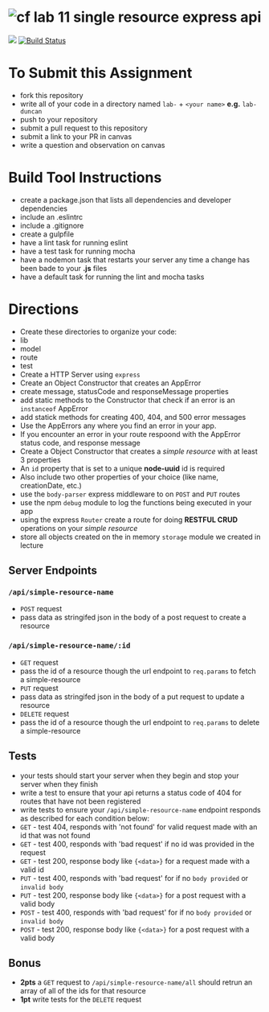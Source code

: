 ![cf](https://i.imgur.com/7v5ASc8.png) lab 11 single resource express api
======

[![](https://img.shields.io/badge/Issues%3F-Ask%20for%20Help!-55cbe0.svg)](https://github.com/codefellows/seattle-javascript-401n1/issues/new)
[![Build Status](https://travis-ci.org/codefellows-seattle-javascript-401n1/lab-11-10-11-express-api.svg?branch=master)](https://travis-ci.org/codefellows-seattle-javascript-401n1/lab-11-10-11-express-api)

# To Submit this Assignment
  * fork this repository
  * write all of your code in a directory named `lab-` + `<your name>` **e.g.** `lab-duncan`
  * push to your repository
  * submit a pull request to this repository
  * submit a link to your PR in canvas
  * write a question and observation on canvas

# Build Tool Instructions
* create a package.json that lists all dependencies and developer dependencies
* include an .eslintrc
* include a .gitignore
* create a gulpfile
 * have a lint task for running eslint
 * have a test task for running mocha
 * have a nodemon task that restarts your server any time a change has been bade to your **.js** files
 * have a default task for running the lint and mocha tasks

# Directions
* Create these directories to organize your code: 
 * lib
 * model
 * route
 * test
* Create a HTTP Server using `express`
* Create an Object Constructor that creates an AppError
 * create message, statusCode and responseMessage properties
 * add static methods to the Constructor that check if an error is an `instanceof` AppError
 * add statick methods for creating 400, 404, and 500 error messages
 * Use the AppErrors any where you find an error in your app.
 * If you encounter an error in your route respoond with the AppError status code, and response message
* Create a Object Constructor that creates a _simple resource_ with at least 3 properties
 * An `id` property that is set to a unique **node-uuid** id is required
 * Also include two other properties of your choice (like name, creationDate, etc.) 
* use the `body-parser` express middleware to on `POST` and `PUT` routes
* use the npm `debug` module to log the functions being executed in your app
* using the express `Router` create a route for doing **RESTFUL CRUD** operations on your _simple resource_
 * store all objects created on the in memory `storage` module we created in lecture

## Server Endpoints
### `/api/simple-resource-name`
* `POST` request
 * pass data as stringifed json in the body of a post request to create a resource

### `/api/simple-resource-name/:id`
* `GET` request 
 * pass the id of a resource though the url endpoint to `req.params` to fetch a simple-resource   
* `PUT` request
 * pass data as stringifed json in the body of a put request to update a resource
* `DELETE` request
 * pass the id of a resource though the url endpoint to `req.params` to delete a simple-resource   

## Tests 
* your tests should start your server when they begin and stop your server when they finish
* write a test to ensure that your api returns a status code of 404 for routes that have not been registered
* write tests to ensure your `/api/simple-resource-name` endpoint responds as described for each condition below:
 * `GET` - test 404, responds with 'not found' for valid request made with an id that was not found
 * `GET` - test 400, responds with 'bad request' if no id was provided in the request
 * `GET` - test 200, response body like `{<data>}` for a request made with a valid id 
 * `PUT` - test 400, responds with 'bad request' for if no `body provided` or `invalid body`
 * `PUT` - test 200, response body like  `{<data>}` for a post request with a valid body
 * `POST` - test 400, responds with 'bad request' for if no `body provided` or `invalid body`
 * `POST` - test 200, response body like  `{<data>}` for a post request with a valid body

## Bonus
* **2pts** a `GET` request to `/api/simple-resource-name/all` should retrun an array of all of the ids for that resource
* **1pt** write tests for the `DELETE` request


